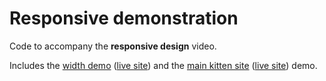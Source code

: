 # Responsive demonstration

Code to accompany the **responsive design** video.

Includes the [width demo](width) ([live site](https://ctec3905-2020-21.github.io/responsive-design-demos/width)) and the [main kitten site](demo) ([live site](https://ctec3905-2020-21.github.io/responsive-design-demos/demo)) demo.
